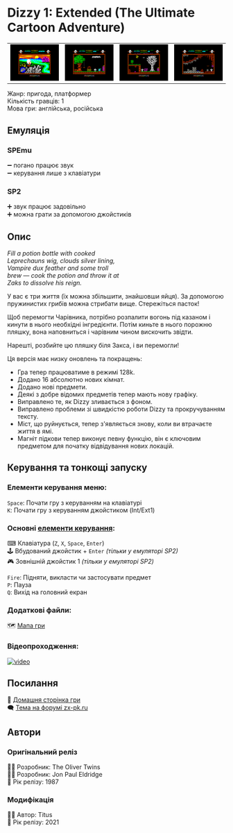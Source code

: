 # Dizzy 1: Extended (The Ultimate Cartoon Adventure)

| | | | |
| --- | --- | --- | --- |
|![screen1](screenshots/scrn_dizzy1-ext_01.png)|![screen2](screenshots/scrn_dizzy1-ext_02.png)|![screen3](screenshots/scrn_dizzy1-ext_03.png)|![screen4](screenshots/scrn_dizzy1-ext_04.png)|

Жанр: пригода, платформер  
Кількість гравців: 1  
Мова гри: англійська, російська  

## Емуляція
### SPEmu
➖ погано працює звук  
➖ керування лише з клавіатури  
### SP2
➕ звук працює задовільно  
➕ можна грати за допомогою джойстиків  

## Опис
*Fill a potion bottle with cooked*  
*Leprechauns wig, clouds silver lining,*  
*Vampire dux feather and some troll*  
*brew — cook the potion and throw it at*  
*Zaks to dissolve his reign.*  

У вас є три життя (їх можна збільшити, знайшовши яйця).
За допомогою пружинистих грибів можна стрибати вище.
Стережіться пасток!

Щоб перемогти Чарівника, потрібно розпалити вогонь під казаном і кинути в нього необхідні інгредієнти.
Потім киньте в нього порожню пляшку, вона наповниться і чарівним чином вискочить звідти.

Нарешті, розбийте цю пляшку біля Закса, і ви перемогли!

Ця версія має низку оновлень та покращень:

- Гра тепер працюватиме в режимі 128k.
- Додано 16 абсолютно нових кімнат.
- Додано нові предмети.
- Деякі з добре відомих предметів тепер мають нову графіку.
- Виправлено те, як Dizzy зливається з фоном.
- Виправлено проблеми зі швидкістю роботи Dizzy та прокручуванням тексту.
- Міст, що руйнується, тепер з'являється знову, коли ви втрачаєте життя в ямі.
- Магніт підкови тепер виконує певну функцію, він є ключовим предметом для початку відвідування нових локацій.

## Керування та тонкощі запуску
### Елементи керування меню:

`Space`: Почати гру з керуванням на клавіатурі  
`K`: Почати гру з керуванням джойстиком (Int/Ext1)  

### Основні [елементи керування](../controllers.md):
⌨ Клавіатура (`Z`, `X`, `Space`, `Enter`)  
🕹 Вбудований джойстик + `Enter` *(тільки у емуляторі SP2)*  
🎮 Зовнішній джойстик 1 *(тільки у емуляторі SP2)*  

`Fire`: Підняти, викласти чи застосувати предмет  
`P`: Пауза  
`Q`: Вихід на головний екран  

### Додаткові файли:
🗺 [Мапа гри](https://maps.speccy.cz/maps/DizzyExtendedEdition2021.png)  

### Відеопроходження:
[![video](https://img.youtube.com/vi/guNCHODHj3o/0.jpg)](https://www.youtube.com/watch?v=guNCHODHj3o)

## Посилання

🏡 [Домашня сторінка гри](https://yolkfolk.com/games/dizzy-the-ultimate-cartoon-adventure-2021-extended-edition/)  
🗨 [Тема на форумі zx-pk.ru](https://zx-pk.ru/threads/32932-dizzy-1-48k-extended-version-2021.html)  

## Автори
### Оригінальний реліз
👨‍💻 Розробник: The Oliver Twins  
👨‍💻 Розробник: Jon Paul Eldridge  
📅 Рік релізу: 1987  

### Модифікація
👨‍💻 Автор: Titus  
📅 Рік релізу: 2021  
